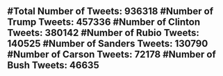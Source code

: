 #Total Number of Tweets: 936318 
#Number of Trump Tweets: 457336
#Number of Clinton Tweets: 380142
#Number of Rubio Tweets: 140525
#Number of Sanders Tweets: 130790
#Number of Carson Tweets: 72178
#Number of Bush Tweets: 46635
---
